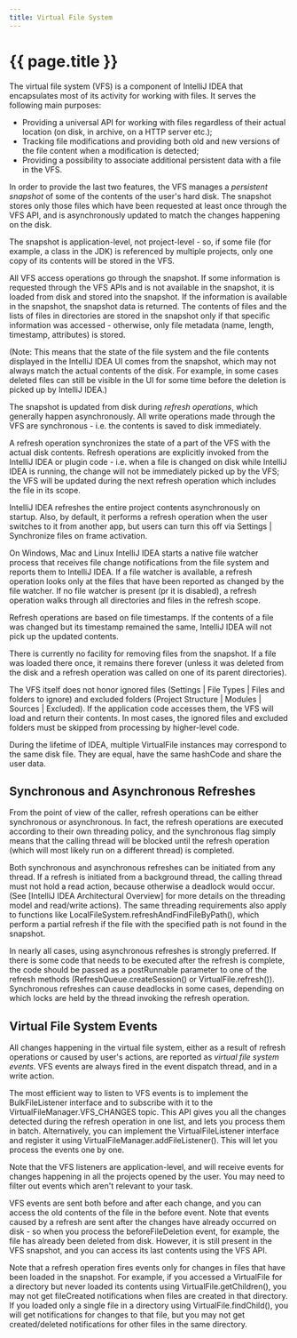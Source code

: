 ```yaml
---
title: Virtual File System
---
```


<!--
INITIAL_SOURCE https://confluence.jetbrains.com/display/IDEADEV/IntelliJ+IDEA+Virtual+File+System
-->

# {{ page.title }}

The virtual file system (VFS) is a component of IntelliJ IDEA that encapsulates most of its activity for working with files. It serves the following main purposes:

*  Providing a universal API for working with files regardless of their actual location (on disk, in archive, on a HTTP server etc.);
*  Tracking file modifications and providing both old and new versions of the file content when a modification is detected;
*  Providing a possibility to associate additional persistent data with a file in the VFS.

In order to provide the last two features, the VFS manages a _persistent snapshot_ of some of the contents of the user's hard disk. The snapshot stores only those files which have been requested at least once through the VFS API, and is asynchronously updated to match the changes happening on the disk.

The snapshot is application-level, not project-level - so, if some file (for example, a class in the JDK) is referenced by multiple projects, only one copy of its contents will be stored in the VFS.

All VFS access operations go through the snapshot. If some information is requested through the VFS APIs and is not available in the snapshot, it is loaded from disk and stored into the snapshot. If the information is available in the snapshot, the snapshot data is returned. The contents of files and the lists of files in directories are stored in the snapshot only if that specific information was accessed - otherwise, only file metadata (name, length, timestamp, attributes) is stored.

(Note: This means that the state of the file system and the file contents displayed in the IntelliJ IDEA UI comes from the snapshot, which may not always match the actual contents of the disk. For example, in some cases deleted files can still be visible in the UI for some time before the deletion is picked up by IntelliJ IDEA.)

The snapshot is updated from disk during _refresh operations_, which generally happen asynchronously. All write operations made through the VFS are synchronous - i.e. the contents is saved to disk immediately.

A refresh operation synchronizes the state of a part of the VFS with the actual disk contents. Refresh operations are explicitly invoked from the IntelliJ IDEA or plugin code - i.e. when a file is changed on disk while IntelliJ IDEA is running, the change will not be immediately picked up by the VFS; the VFS will be updated during the next refresh operation which includes the file in its scope.

IntelliJ IDEA refreshes the entire project contents asynchronously on startup. Also, by default, it performs a refresh operation when the user switches to it from another app, but users can turn this off via Settings \| Synchronize files on frame activation.

On Windows, Mac and Linux IntelliJ IDEA starts a native file watcher process that receives file change notifications from the file system and reports them to IntelliJ IDEA. If a file watcher is available, a refresh operation looks only at the files that have been reported as changed by the file watcher. If no file watcher is present (pr it is disabled), a refresh operation walks through all directories and files in the refresh scope.

Refresh operations are based on file timestamps. If the contents of a file was changed but its timestamp remained the same, IntelliJ IDEA will not pick up the updated contents.

There is currently no facility for removing files from the snapshot. If a file was loaded there once, it remains there forever (unless it was deleted from the disk and a refresh operation was called on one of its parent directories).

The VFS itself does not honor ignored files (Settings \| File Types \| Files and folders to ignore) and excluded folders (Project Structure \| Modules \| Sources \| Excluded). If the application code accesses them, the VFS will load and return their contents. In most cases, the ignored files and excluded folders must be skipped from processing by higher-level code.

During the lifetime of IDEA, multiple VirtualFile instances may correspond to the same disk file. They are equal, have the same hashCode and share the user data.

## Synchronous and Asynchronous Refreshes

From the point of view of the caller, refresh operations can be either synchronous or asynchronous. In fact, the refresh operations are executed according to their own threading policy, and the synchronous flag simply means that the calling thread will be blocked until the refresh operation (which will most likely run on a different thread) is completed.

Both synchronous and asynchronous refreshes can be initiated from any thread. If a refresh is initiated from a background thread, the calling thread must not hold a read action, because otherwise a deadlock would occur. (See [IntelliJ IDEA Architectural Overview] for more details on the threading model and read/write actions). The same threading requirements also apply to functions like LocalFileSystem.refreshAndFindFileByPath(), which perform a partial refresh if the file with the specified path is not found in the snapshot.

In nearly all cases, using asynchronous refreshes is strongly preferred. If there is some code that needs to be executed after the refresh is complete, the code should be passed as a postRunnable parameter to one of the refresh methods (RefreshQueue.createSession() or VirtualFile.refresh()). Synchronous refreshes can cause deadlocks in some cases, depending on which locks are held by the thread invoking the refresh operation.

## Virtual File System Events

All changes happening in the virtual file system, either as a result of refresh operations or caused by user's actions, are reported as _virtual file system events_. VFS events are always fired in the event dispatch thread, and in a write action.

The most efficient way to listen to VFS events is to implement the BulkFileListener interface and to subscribe with it to the VirtualFileManager.VFS_CHANGES topic. This API gives you all the changes detected during the refresh operation in one list, and lets you process them in batch. Alternatively, you can implement the VirtualFileListener interface and register it using VirtualFileManager.addFileListener(). This will let you process the events one by one.

Note that the VFS listeners are application-level, and will receive events for changes happening in all the projects opened by the user. You may need to filter out events which aren't relevant to your task.

VFS events are sent both before and after each change, and you can access the old contents of the file in the before event. Note that events caused by a refresh are sent after the changes have already occurred on disk - so when you process the beforeFileDeletion event, for example, the file has already been deleted from disk. However, it is still present in the VFS snapshot, and you can access its last contents using the VFS API.

Note that a refresh operation fires events only for changes in files that have been loaded in the snapshot. For example, if you accessed a VirtualFile for a directory but never loaded its contents using VirtualFile.getChildren(), you may not get fileCreated notifications when files are created in that directory. If you loaded only a single file in a directory using VirtualFile.findChild(), you will get notifications for changes to that file, but you may not get created/deleted notifications for other files in the same directory.

